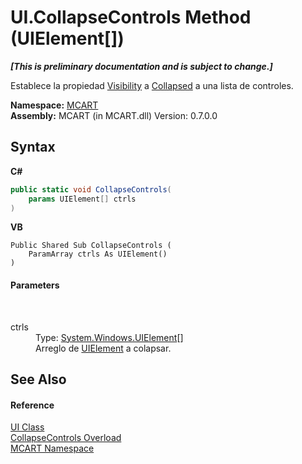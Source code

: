 # UI.CollapseControls Method (UIElement[])
 _**\[This is preliminary documentation and is subject to change.\]**_

Establece la propiedad <a href="http://msdn2.microsoft.com/es-es/library/ms588755" target="_blank">Visibility</a> a <a href="http://msdn2.microsoft.com/es-es/library/ms590101" target="_blank">Collapsed</a> a una lista de controles.

**Namespace:**&nbsp;<a href="89e7854f-fe6f-d208-fb0c-b17953422852">MCART</a><br />**Assembly:**&nbsp;MCART (in MCART.dll) Version: 0.7.0.0

## Syntax

**C#**<br />
``` C#
public static void CollapseControls(
	params UIElement[] ctrls
)
```

**VB**<br />
``` VB
Public Shared Sub CollapseControls ( 
	ParamArray ctrls As UIElement()
)
```


#### Parameters
&nbsp;<dl><dt>ctrls</dt><dd>Type: <a href="http://msdn2.microsoft.com/es-es/library/ms590078" target="_blank">System.Windows.UIElement</a>[]<br />Arreglo de <a href="http://msdn2.microsoft.com/es-es/library/ms590078" target="_blank">UIElement</a> a colapsar.</dd></dl>

## See Also


#### Reference
<a href="11cde9c6-a596-d602-594d-308b0ec41ea6">UI Class</a><br /><a href="b5c88e88-7bd7-8c2b-182f-f90dcf9a39fd">CollapseControls Overload</a><br /><a href="89e7854f-fe6f-d208-fb0c-b17953422852">MCART Namespace</a><br />